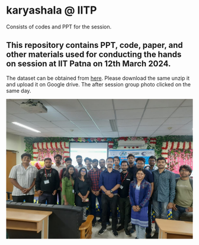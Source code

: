 # karyashala @ IITP
Consists of codes and PPT for the session.
## This repository contains PPT, code, paper, and other materials used for conducting the hands on session at IIT Patna on 12th March 2024.
The dataset can be obtained from [here](https://drive.google.com/drive/folders/1KERuRTvUwpB_UJ2is3EoTlQD9c_cTtFT?usp=drive_link). Please download the same unzip it and upload it on Google drive. The after session group photo clicked on the same day.  

![Figure 1](https://github.com/sagardeepdeb/karyashala_IITP/blob/main/group%20photo.jpeg)
